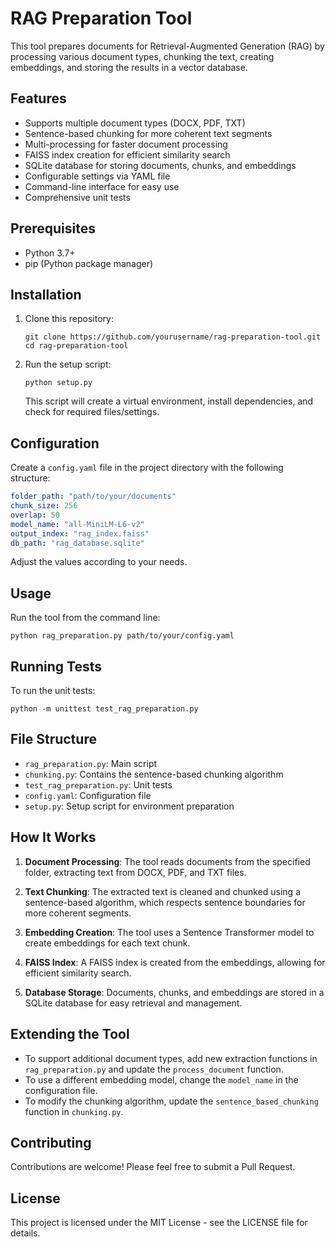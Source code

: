 # RAG Preparation Tool

This tool prepares documents for Retrieval-Augmented Generation (RAG) by processing various document types, chunking the text, creating embeddings, and storing the results in a vector database.

## Features

- Supports multiple document types (DOCX, PDF, TXT)
- Sentence-based chunking for more coherent text segments
- Multi-processing for faster document processing
- FAISS index creation for efficient similarity search
- SQLite database for storing documents, chunks, and embeddings
- Configurable settings via YAML file
- Command-line interface for easy use
- Comprehensive unit tests

## Prerequisites

- Python 3.7+
- pip (Python package manager)

## Installation

1. Clone this repository:
   ```
   git clone https://github.com/yourusername/rag-preparation-tool.git
   cd rag-preparation-tool
   ```

2. Run the setup script:
   ```
   python setup.py
   ```

   This script will create a virtual environment, install dependencies, and check for required files/settings.

## Configuration

Create a `config.yaml` file in the project directory with the following structure:

```yaml
folder_path: "path/to/your/documents"
chunk_size: 256
overlap: 50
model_name: "all-MiniLM-L6-v2"
output_index: "rag_index.faiss"
db_path: "rag_database.sqlite"
```

Adjust the values according to your needs.

## Usage

Run the tool from the command line:

```
python rag_preparation.py path/to/your/config.yaml
```

## Running Tests

To run the unit tests:

```
python -m unittest test_rag_preparation.py
```

## File Structure

- `rag_preparation.py`: Main script
- `chunking.py`: Contains the sentence-based chunking algorithm
- `test_rag_preparation.py`: Unit tests
- `config.yaml`: Configuration file
- `setup.py`: Setup script for environment preparation

## How It Works

1. **Document Processing**: The tool reads documents from the specified folder, extracting text from DOCX, PDF, and TXT files.

2. **Text Chunking**: The extracted text is cleaned and chunked using a sentence-based algorithm, which respects sentence boundaries for more coherent segments.

3. **Embedding Creation**: The tool uses a Sentence Transformer model to create embeddings for each text chunk.

4. **FAISS Index**: A FAISS index is created from the embeddings, allowing for efficient similarity search.

5. **Database Storage**: Documents, chunks, and embeddings are stored in a SQLite database for easy retrieval and management.

## Extending the Tool

- To support additional document types, add new extraction functions in `rag_preparation.py` and update the `process_document` function.
- To use a different embedding model, change the `model_name` in the configuration file.
- To modify the chunking algorithm, update the `sentence_based_chunking` function in `chunking.py`.

## Contributing

Contributions are welcome! Please feel free to submit a Pull Request.

## License

This project is licensed under the MIT License - see the LICENSE file for details.